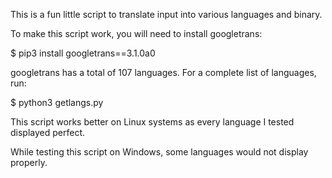This is a fun little script to translate input into various languages and binary.

To make this script work, you will need to install googletrans:

$ pip3 install googletrans==3.1.0a0

googletrans has a total of 107 languages. For a complete list of languages, run:

$ python3 getlangs.py

This script works better on Linux systems as every language I tested displayed perfect.

While testing this script on Windows, some languages would not display properly.
